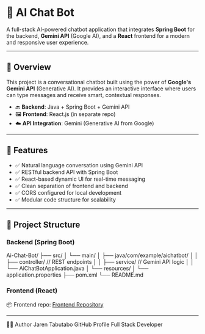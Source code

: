 # 🤖 AI Chat Bot

A full-stack AI-powered chatbot application that integrates **Spring Boot** for the backend, **Gemini API** (Google AI), and a **React** frontend for a modern and responsive user experience.

---

## 🧠 Overview

This project is a conversational chatbot built using the power of **Google's Gemini API** (Generative AI). It provides an interactive interface where users can type messages and receive smart, contextual responses.

- 🔙 **Backend**: Java + Spring Boot + Gemini API
- 🖼️ **Frontend**: React.js (in separate repo)
- ☁️ **API Integration**: Gemini (Generative AI from Google)

---

## 🔧 Features

- ✅ Natural language conversation using Gemini API
- ✅ RESTful backend API with Spring Boot
- ✅ React-based dynamic UI for real-time messaging
- ✅ Clean separation of frontend and backend
- ✅ CORS configured for local development
- ✅ Modular code structure for scalability

---

## 📂 Project Structure

### Backend (Spring Boot)
Ai-Chat-Bot/
├── src/
│ └── main/
│ ├── java/com/example/aichatbot/
│ │ ├── controller/ // REST endpoints
│ │ ├── service/ // Gemini API logic
│ │ └── AiChatBotApplication.java
│ └── resources/
│ └── application.properties
├── pom.xml
└── README.md

### Frontend (React)  
📦 Frontend repo: [Frontend Repository](https://github.com/hoyjaren/chatbot-frontend)  

---- 

🙋‍♂️ Author
Jaren Tabutabo
GitHub Profile
Full Stack Developer 
